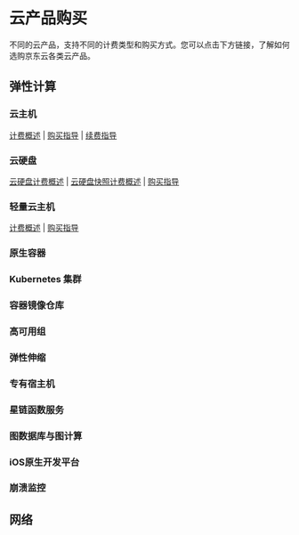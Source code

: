 # 云产品购买

不同的云产品，支持不同的计费类型和购买方式。您可以点击下方链接，了解如何选购京东云各类云产品。

## 弹性计算

### 云主机

[计费概述](https://docs.jdcloud.com/cn/virtual-machines/billing-overview)  |  [购买指导](https://docs.jdcloud.com/cn/virtual-machines/purchase-process)  |  [续费指导](https://docs.jdcloud.com/cn/virtual-machines/renew-process)

### 云硬盘

[云硬盘计费概述](https://docs.jdcloud.com/cn/cloud-disk-service/disk-billing-rules)  |  [云硬盘快照计费概述](https://docs.jdcloud.com/cn/cloud-disk-service/snapshot-billing-rules)  |  [购买指导](https://docs.jdcloud.com/cn/cloud-disk-service/buy-on-website)

### 轻量云主机

[计费概述](https://docs.jdcloud.com/cn/iavm/price)  |  [购买指导](https://docs.jdcloud.com/cn/iavm/open)

### 原生容器

### Kubernetes 集群

### 容器镜像仓库

### 高可用组

### 弹性伸缩

### 专有宿主机

### 星链函数服务

### 图数据库与图计算

### iOS原生开发平台

### 崩溃监控

## 网络
